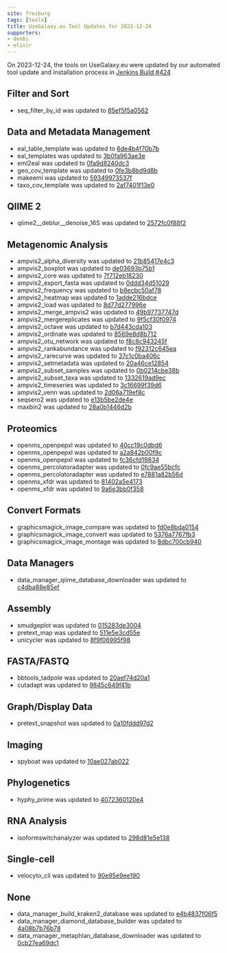 ```yaml
---
site: freiburg
tags: [tools]
title: UseGalaxy.eu Tool Updates for 2023-12-24
supporters:
- denbi
- elixir
---
```


On 2023-12-24, the tools on UseGalaxy.eu were updated by our automated tool update and installation process in [Jenkins Build #424](https://build.galaxyproject.eu/job/usegalaxy-eu/job/install-tools/#424/)


## Filter and Sort

- seq_filter_by_id was updated to [85ef5f5a0562](https://toolshed.g2.bx.psu.edu/view/peterjc/seq_filter_by_id/85ef5f5a0562)

## Data and Metadata Management

- eal_table_template was updated to [6de4b4f70b7b](https://toolshed.g2.bx.psu.edu/view/ecology/eal_table_template/6de4b4f70b7b)
- eal_templates was updated to [3b0fa963ae3e](https://toolshed.g2.bx.psu.edu/view/ecology/eal_templates/3b0fa963ae3e)
- eml2eal was updated to [0fa9d8240dc3](https://toolshed.g2.bx.psu.edu/view/ecology/eml2eal/0fa9d8240dc3)
- geo_cov_template was updated to [0fe3b8bd9d8b](https://toolshed.g2.bx.psu.edu/view/ecology/geo_cov_template/0fe3b8bd9d8b)
- makeeml was updated to [59349973537f](https://toolshed.g2.bx.psu.edu/view/ecology/makeeml/59349973537f)
- taxo_cov_template was updated to [2af7401f13e0](https://toolshed.g2.bx.psu.edu/view/ecology/taxo_cov_template/2af7401f13e0)

## QIIME 2

- qiime2__deblur__denoise_16S was updated to [2572fc0f88f2](https://toolshed.g2.bx.psu.edu/view/q2d2/qiime2__deblur__denoise_16S/2572fc0f88f2)

## Metagenomic Analysis

- ampvis2_alpha_diversity was updated to [21b85417e4c3](https://toolshed.g2.bx.psu.edu/view/iuc/ampvis2_alpha_diversity/21b85417e4c3)
- ampvis2_boxplot was updated to [de03693b75b1](https://toolshed.g2.bx.psu.edu/view/iuc/ampvis2_boxplot/de03693b75b1)
- ampvis2_core was updated to [7f712eb18230](https://toolshed.g2.bx.psu.edu/view/iuc/ampvis2_core/7f712eb18230)
- ampvis2_export_fasta was updated to [0ddd34d51029](https://toolshed.g2.bx.psu.edu/view/iuc/ampvis2_export_fasta/0ddd34d51029)
- ampvis2_frequency was updated to [b8ecbc50af78](https://toolshed.g2.bx.psu.edu/view/iuc/ampvis2_frequency/b8ecbc50af78)
- ampvis2_heatmap was updated to [1adde216bdce](https://toolshed.g2.bx.psu.edu/view/iuc/ampvis2_heatmap/1adde216bdce)
- ampvis2_load was updated to [8d77d277996e](https://toolshed.g2.bx.psu.edu/view/iuc/ampvis2_load/8d77d277996e)
- ampvis2_merge_ampvis2 was updated to [49b97737747d](https://toolshed.g2.bx.psu.edu/view/iuc/ampvis2_merge_ampvis2/49b97737747d)
- ampvis2_mergereplicates was updated to [9f5cf30f0974](https://toolshed.g2.bx.psu.edu/view/iuc/ampvis2_mergereplicates/9f5cf30f0974)
- ampvis2_octave was updated to [b7d443cda103](https://toolshed.g2.bx.psu.edu/view/iuc/ampvis2_octave/b7d443cda103)
- ampvis2_ordinate was updated to [8569e8d8b712](https://toolshed.g2.bx.psu.edu/view/iuc/ampvis2_ordinate/8569e8d8b712)
- ampvis2_otu_network was updated to [f8c8c943245f](https://toolshed.g2.bx.psu.edu/view/iuc/ampvis2_otu_network/f8c8c943245f)
- ampvis2_rankabundance was updated to [f92312c645ea](https://toolshed.g2.bx.psu.edu/view/iuc/ampvis2_rankabundance/f92312c645ea)
- ampvis2_rarecurve was updated to [37c1c0ba406c](https://toolshed.g2.bx.psu.edu/view/iuc/ampvis2_rarecurve/37c1c0ba406c)
- ampvis2_setmetadata was updated to [20a46ce12854](https://toolshed.g2.bx.psu.edu/view/iuc/ampvis2_setmetadata/20a46ce12854)
- ampvis2_subset_samples was updated to [0b0214cbe38b](https://toolshed.g2.bx.psu.edu/view/iuc/ampvis2_subset_samples/0b0214cbe38b)
- ampvis2_subset_taxa was updated to [1332619ad9ec](https://toolshed.g2.bx.psu.edu/view/iuc/ampvis2_subset_taxa/1332619ad9ec)
- ampvis2_timeseries was updated to [3c16699f39d6](https://toolshed.g2.bx.psu.edu/view/iuc/ampvis2_timeseries/3c16699f39d6)
- ampvis2_venn was updated to [2d06a719ef8c](https://toolshed.g2.bx.psu.edu/view/iuc/ampvis2_venn/2d06a719ef8c)
- seqsero2 was updated to [e13b5be2de4e](https://toolshed.g2.bx.psu.edu/view/iuc/seqsero2/e13b5be2de4e)
- maxbin2 was updated to [28a0b1446d2b](https://toolshed.g2.bx.psu.edu/view/mbernt/maxbin2/28a0b1446d2b)

## Proteomics

- openms_openpepxl was updated to [40cc19c0dbd6](https://toolshed.g2.bx.psu.edu/view/galaxyp/openms_openpepxl/40cc19c0dbd6)
- openms_openpepxl was updated to [a2a842b00f9c](https://toolshed.g2.bx.psu.edu/view/galaxyp/openms_openpepxl/a2a842b00f9c)
- openms_openpepxl was updated to [fc36cfd19834](https://toolshed.g2.bx.psu.edu/view/galaxyp/openms_openpepxl/fc36cfd19834)
- openms_percolatoradapter was updated to [0fc9ae55bcfc](https://toolshed.g2.bx.psu.edu/view/galaxyp/openms_percolatoradapter/0fc9ae55bcfc)
- openms_percolatoradapter was updated to [e7881a82b56d](https://toolshed.g2.bx.psu.edu/view/galaxyp/openms_percolatoradapter/e7881a82b56d)
- openms_xfdr was updated to [81402a5e4173](https://toolshed.g2.bx.psu.edu/view/galaxyp/openms_xfdr/81402a5e4173)
- openms_xfdr was updated to [9a6e3bb0f358](https://toolshed.g2.bx.psu.edu/view/galaxyp/openms_xfdr/9a6e3bb0f358)

## Convert Formats

- graphicsmagick_image_compare was updated to [fd0e8bda0154](https://toolshed.g2.bx.psu.edu/view/bgruening/graphicsmagick_image_compare/fd0e8bda0154)
- graphicsmagick_image_convert was updated to [5376a7767fb3](https://toolshed.g2.bx.psu.edu/view/bgruening/graphicsmagick_image_convert/5376a7767fb3)
- graphicsmagick_image_montage was updated to [8dbc700cb940](https://toolshed.g2.bx.psu.edu/view/bgruening/graphicsmagick_image_montage/8dbc700cb940)

## Data Managers

- data_manager_qiime_database_downloader was updated to [c4dba88e85ef](https://toolshed.g2.bx.psu.edu/view/iuc/data_manager_qiime_database_downloader/c4dba88e85ef)

## Assembly

- smudgeplot was updated to [015283de3004](https://toolshed.g2.bx.psu.edu/view/galaxy-australia/smudgeplot/015283de3004)
- pretext_map was updated to [511e5e3cd55e](https://toolshed.g2.bx.psu.edu/view/iuc/pretext_map/511e5e3cd55e)
- unicycler was updated to [8f9f06995f98](https://toolshed.g2.bx.psu.edu/view/iuc/unicycler/8f9f06995f98)

## FASTA/FASTQ

- bbtools_tadpole was updated to [20aef74d20a1](https://toolshed.g2.bx.psu.edu/view/iuc/bbtools_tadpole/20aef74d20a1)
- cutadapt was updated to [9845c649f41b](https://toolshed.g2.bx.psu.edu/view/lparsons/cutadapt/9845c649f41b)

## Graph/Display Data

- pretext_snapshot was updated to [0a10fddd97d2](https://toolshed.g2.bx.psu.edu/view/iuc/pretext_snapshot/0a10fddd97d2)

## Imaging

- spyboat was updated to [10ae027ab022](https://toolshed.g2.bx.psu.edu/view/iuc/spyboat/10ae027ab022)

## Phylogenetics

- hyphy_prime was updated to [4072360120e4](https://toolshed.g2.bx.psu.edu/view/iuc/hyphy_prime/4072360120e4)

## RNA Analysis

- isoformswitchanalyzer was updated to [298d81e5e138](https://toolshed.g2.bx.psu.edu/view/iuc/isoformswitchanalyzer/298d81e5e138)

## Single-cell

- velocyto_cli was updated to [90e95e9ee190](https://toolshed.g2.bx.psu.edu/view/iuc/velocyto_cli/90e95e9ee190)

## None

- data_manager_build_kraken2_database was updated to [e4b4837f06f5](https://toolshed.g2.bx.psu.edu/view/iuc/data_manager_build_kraken2_database/e4b4837f06f5)
- data_manager_diamond_database_builder was updated to [4a08b7b76b78](https://toolshed.g2.bx.psu.edu/view/iuc/data_manager_diamond_database_builder/4a08b7b76b78)
- data_manager_metaphlan_database_downloader was updated to [0cb27ea69dc1](https://toolshed.g2.bx.psu.edu/view/iuc/data_manager_metaphlan_database_downloader/0cb27ea69dc1)

